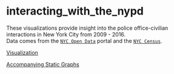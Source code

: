# interacting_with_the_nypd

These visualizations provide insight into the police office-civilian interactions in New York City from 2009 - 2016.  
Data comes from the [`NYC Open Data`](https://opendata.cityofnewyork.us/) portal and the [`NYC Census`](https://www1.nyc.gov/assets/planning/download/pdf/data-maps/nyc-population/census2010/pgrhc.pdf).

[Visualization](https://natashamathur.github.io/interacting_with_the_nypd/)

[Accompanying Static Graphs](https://natashamathur.github.io/nypd_activity_visualized/)
